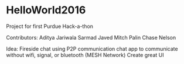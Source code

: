 # HelloWorld2016
Project for first Purdue Hack-a-thon

Contributors:
  Aditya Jariwala
  Sarmad Javed
  Mitch Palin
  Chase Nelson
  
  Idea: Fireside chat
    using P2P communication
    chat app to communicate without wifi, signal, or bluetooth (MESH Network)
    Create great UI
